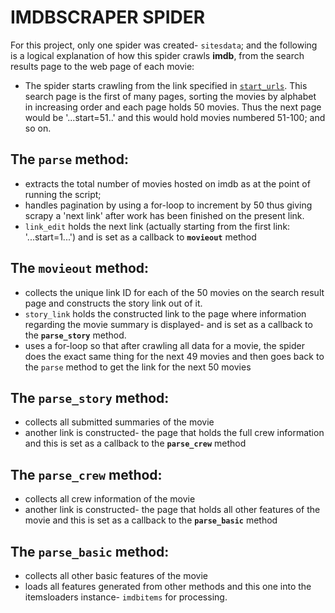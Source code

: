 # IMDBSCRAPER SPIDER

For this project, only one spider was created- `sitesdata`; and the following is a logical explanation of how this spider crawls **imdb**, from the search results page to the web page of each movie:

+ The spider starts crawling from the link specified in [`start_urls`](https://www.imdb.com/search/title/?country_of_origin=NG&sort=alpha,asc&start=1&ref_=adv_nxt). This search page is the first of many pages, sorting the movies by alphabet in increasing order and each page holds 50 movies. Thus the next page would be '...start=51..' and this would hold movies numbered 51-100; and so on.

## The `parse` method:

+ extracts the total number of movies hosted on imdb as at the point of running the script;
+ handles pagination by using a for-loop to increment by 50 thus giving scrapy a 'next link' after work has been finished on the present link.
+ `link_edit` holds the next link (actually starting from the first link: '...start=1...') and is set as a callback to **`movieout`** method

## The `movieout` method:

+ collects the unique link ID for each of the 50 movies on the search result page and constructs the story link out of it.
+ `story_link` holds the constructed link to the page where information regarding the movie summary is displayed- and is set as a callback to the **`parse_story`** method.
+ uses a for-loop so that after crawling all data for a movie, the spider does the exact same thing for the next 49 movies and then goes back to the `parse` method to get the link for the next 50 movies

## The `parse_story` method:

+ collects all submitted summaries of the movie
+ another link is constructed- the page that holds the full crew information and this is set as a callback to the **`parse_crew`** method

## The `parse_crew` method:

+ collects all crew information of the movie
+ another link is constructed- the page that holds all other features of the movie and this is set as a callback to the **`parse_basic`** method

## The `parse_basic` method:

+ collects all other basic features of the movie
+ loads all features generated from other methods and this one into the itemsloaders instance- `imdbitems` for processing.